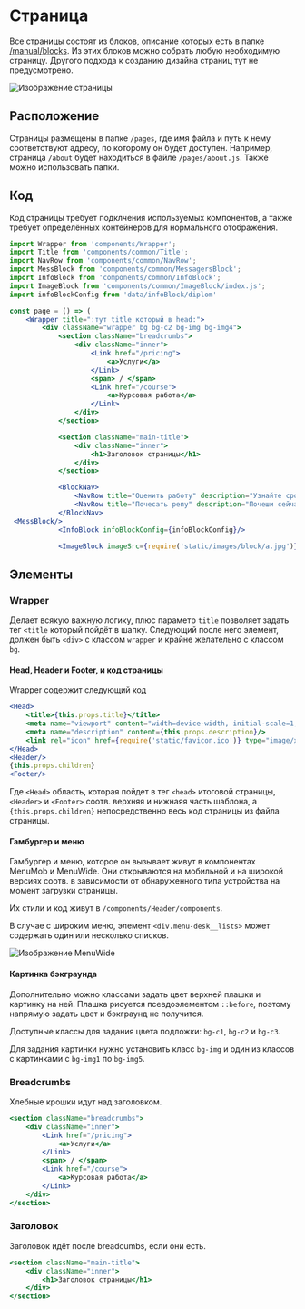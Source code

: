 # Страница

Все страницы состоят из блоков, описание которых есть в папке [/manual/blocks](/manual/blocks).
Из этих блоков можно собрать любую необходимую страницу.
Другого подхода к созданию дизайна страниц тут не предусмотрено.

![Изображение страницы](./page.png)

## Расположение

Страницы размещены в папке `/pages`, где имя файла и путь к нему соответствуют
адресу, по которому он будет доступен. Например, страница `/about` будет 
находиться в файле `/pages/about.js`. Также можно использовать папки. 

## Код
Код страницы требует подклчения используемых компонентов, а также
требует определённых контейнеров для нормального отображения.

```jsx
import Wrapper from 'components/Wrapper';
import Title from 'components/common/Title';
import NavRow from 'components/common/NavRow';
import MessBlock from 'components/common/MessagersBlock';
import InfoBlock from 'components/common/InfoBlock';
import ImageBlock from 'components/common/ImageBlock/index.js';
import infoBlockConfig from 'data/infoBlock/diplom'

const page = () => (
    <Wrapper title=":тут title который в head:">
        <div className="wrapper bg bg-c2 bg-img bg-img4">
            <section className="breadcrumbs">
                <div className="inner">
                    <Link href="/pricing">
                        <a>Услуги</a>
                    </Link>
                    <span> / </span>
                    <Link href="/course">
                        <a>Курсовая работа</a>
                    </Link>
                </div>
            </section>

            <section className="main-title">
                <div className="inner">
                    <h1>Заголовок страницы</h1>
                </div>
            </section>

            <BlockNav>
                <NavRow title="Оценить работу" description="Узнайте сроки и цену вашей работы" url='#'/>
                <NavRow title="Почесать репу" description="Почеши сейчас совершенно бесплатно" url='/'/>
            </BlockNav>
 <MessBlock/>
            <InfoBlock infoBlockConfig={infoBlockConfig}/>

            <ImageBlock imageSrc={require('static/images/block/a.jpg')}/>
```

## Элементы
### Wrapper
Делает всякую важную логику, плюс параметр `title` позволяет задать тег `<title` который пойдёт в шапку.
Следующий после него элемент, должен быть `<div>` с классом `wrapper`
и крайне желательно с классом `bg`.

#### Head, Header и Footer, и код страницы 
Wrapper содержит следующий код
```jsx
<Head>
    <title>{this.props.title}</title>
    <meta name="viewport" content="width=device-width, initial-scale=1, maximum-scale=1"/>
    <meta name="description" content={this.props.description}/>
    <link rel="icon" href={require('static/favicon.ico')} type="image/x-icon"/>
</Head>
<Header/>
{this.props.children}
<Footer/>
```
Где `<Head>` область, которая пойдет в тег `<head>` итоговой страницы,
`<Header>` и `<Footer>` соотв. верхняя и нижнаяя часть шаблона,
а `{this.props.children}` непосредственно весь код страницы из файла страницы.

#### Гамбургер и меню
Гамбургер и меню, которое он вызывает живут в компонентах MenuMob и MenuWide.
Они открываются на мобильной и на широкой версиях соотв. в зависимости от
обнаруженного типа устройства на момент загрузки страницы.

Их стили и код живут в `/components/Header/components`.

В случае с широким меню, элемент `<div.menu-desk__lists>` может содержать
один или несколько списков.

![Изображение MenuWide](./MenuWide.png)


#### Картинка бэкграунда
Дополнительно можно классами задать цвет верхней плашки и картинку на ней.
Плашка рисуется псевдоэлементом `::before`, поэтому напрямую задать цвет и бэкграунд
не получится.
 
Доступные классы для задания цвета подложки: `bg-c1`, `bg-c2` и `bg-c3`.

Для задания картинки нужно установить класс `bg-img` и один из классов с картинками
с `bg-img1` по `bg-img5`.



### Breadcrumbs
Хлебные крошки идут над заголовком.
```jsx
<section className="breadcrumbs">
    <div className="inner">
        <Link href="/pricing">
            <a>Услуги</a>
        </Link>
        <span> / </span>
        <Link href="/course">
            <a>Курсовая работа</a>
        </Link>
    </div>
</section>
```

### Заголовок
Заголовок идёт после breadcumbs, если они есть.
```jsx
<section className="main-title">
    <div className="inner">
        <h1>Заголовок страницы</h1>
    </div>
</section>
```


